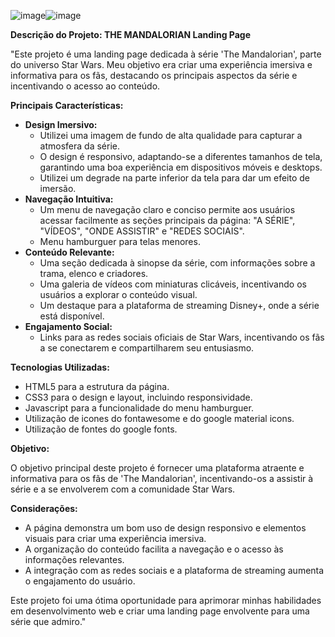 ![image](https://github.com/user-attachments/assets/d461d9db-21c1-41b3-920b-ffbe42cc223e)![image](https://github.com/user-attachments/assets/48003ed1-ae28-4a32-a2d6-9355c9a5236b)


**Descrição do Projeto: THE MANDALORIAN Landing Page**

"Este projeto é uma landing page dedicada à série 'The Mandalorian', parte do universo Star Wars. Meu objetivo era criar uma experiência imersiva e informativa para os fãs, destacando os principais aspectos da série e incentivando o acesso ao conteúdo.

**Principais Características:**

* **Design Imersivo:**
    * Utilizei uma imagem de fundo de alta qualidade para capturar a atmosfera da série.
    * O design é responsivo, adaptando-se a diferentes tamanhos de tela, garantindo uma boa experiência em dispositivos móveis e desktops.
    * Utilizei um degrade na parte inferior da tela para dar um efeito de imersão.
* **Navegação Intuitiva:**
    * Um menu de navegação claro e conciso permite aos usuários acessar facilmente as seções principais da página: "A SÉRIE", "VÍDEOS", "ONDE ASSISTIR" e "REDES SOCIAIS".
    * Menu hamburguer para telas menores.
* **Conteúdo Relevante:**
    * Uma seção dedicada à sinopse da série, com informações sobre a trama, elenco e criadores.
    * Uma galeria de vídeos com miniaturas clicáveis, incentivando os usuários a explorar o conteúdo visual.
    * Um destaque para a plataforma de streaming Disney+, onde a série está disponível.
* **Engajamento Social:**
    * Links para as redes sociais oficiais de Star Wars, incentivando os fãs a se conectarem e compartilharem seu entusiasmo.

**Tecnologias Utilizadas:**

* HTML5 para a estrutura da página.
* CSS3 para o design e layout, incluindo responsividade.
* Javascript para a funcionalidade do menu hamburguer.
* Utilização de icones do fontawesome e do google material icons.
* Utilização de fontes do google fonts.

**Objetivo:**

O objetivo principal deste projeto é fornecer uma plataforma atraente e informativa para os fãs de 'The Mandalorian', incentivando-os a assistir à série e a se envolverem com a comunidade Star Wars.

**Considerações:**

* A página demonstra um bom uso de design responsivo e elementos visuais para criar uma experiência imersiva.
* A organização do conteúdo facilita a navegação e o acesso às informações relevantes.
* A integração com as redes sociais e a plataforma de streaming aumenta o engajamento do usuário.

Este projeto foi uma ótima oportunidade para aprimorar minhas habilidades em desenvolvimento web e criar uma landing page envolvente para uma série que admiro."
